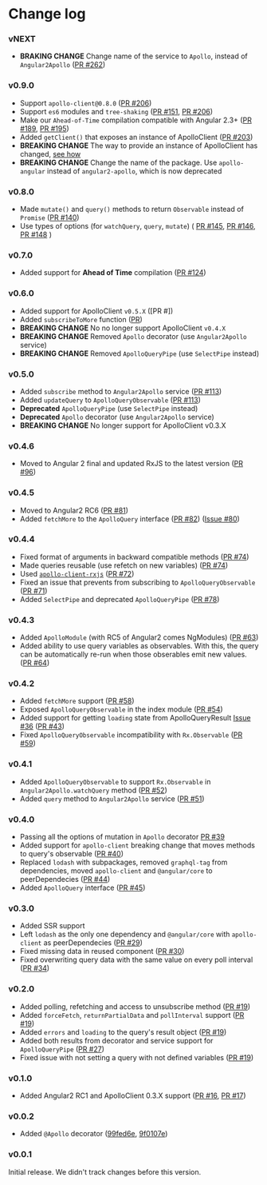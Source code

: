 # Change log

### vNEXT

- **BRAKING CHANGE** Change name of the service to `Apollo`, instead of `Angular2Apollo` ([PR #262](https://github.com/apollostack/apollo-angular/pull/262))

### v0.9.0

- Support `apollo-client@0.8.0` ([PR #206](https://github.com/apollostack/apollo-angular/pull/206))
- Support `es6` modules and `tree-shaking` ([PR #151](https://github.com/apollostack/apollo-angular/pull/151), [PR #206](https://github.com/apollostack/apollo-angular/pull/206))
- Make our `Ahead-of-Time` compilation compatible with Angular 2.3+ ([PR #189](https://github.com/apollostack/apollo-angular/pull/189), [PR #195](https://github.com/apollostack/apollo-angular/pull/195))
- Added `getClient()` that exposes an instance of ApolloClient ([PR #203](https://github.com/apollostack/apollo-angular/pull/203))
- **BREAKING CHANGE** The way to provide an instance of ApolloClient has changed, [see how](https://github.com/apollostack/angular2-docs/pull/23)
- **BREAKING CHANGE** Change the name of the package. Use `apollo-angular` instead of `angular2-apollo`, which is now deprecated

### v0.8.0

- Made `mutate()` and `query()` methods to return `Observable` instead of `Promise` ([PR #140](https://github.com/apollostack/apollo-angular/pull/140))
- Use types of options (for `watchQuery`, `query`, `mutate`) (
[PR #145](https://github.com/apollostack/apollo-angular/pull/145),
[PR #146](https://github.com/apollostack/apollo-angular/pull/146),
[PR #148](https://github.com/apollostack/apollo-angular/pull/148)
)

### v0.7.0

- Added support for **Ahead of Time** compilation ([PR #124](https://github.com/apollostack/apollo-angular/pull/124))


### v0.6.0

- Added support for ApolloClient `v0.5.X` ([PR #])
- Added `subscribeToMore` function ([PR](https://github.com/kamilkisiela/apollo-client-rxjs/pull/5))
- **BREAKING CHANGE** No no longer support ApolloClient `v0.4.X`
- **BREAKING CHANGE** Removed `Apollo` decorator (use `Angular2Apollo` service)
- **BREAKING CHANGE** Removed `ApolloQueryPipe` (use `SelectPipe` instead)

### v0.5.0

- Added `subscribe` method to `Angular2Apollo` service ([PR #113](https://github.com/apollostack/apollo-angular/pull/113))
- Added `updateQuery` to `ApolloQueryObservable` ([PR #113](https://github.com/apollostack/apollo-angular/pull/113))
- **Deprecated** `ApolloQueryPipe` (use `SelectPipe` instead)
- **Deprecated** `Apollo` decorator (use `Angular2Apollo` service)
- **BREAKING CHANGE** No longer support for ApolloClient v0.3.X

### v0.4.6

- Moved to Angular 2 final and updated RxJS to the latest version ([PR #96](https://github.com/apollostack/apollo-angular/pull/96))

### v0.4.5

- Moved to Angular2 RC6 ([PR #81](https://github.com/apollostack/apollo-angular/pull/81))
- Added `fetchMore` to the `ApolloQuery` interface ([PR #82](https://github.com/apollostack/apollo-angular/pull/82)) ([Issue #80](https://github.com/apollostack/apollo-angular/issues/80))

### v0.4.4

- Fixed format of arguments in backward compatible methods ([PR #74](https://github.com/apollostack/apollo-angular/pull/74))
- Made queries reusable (use refetch on new variables) ([PR #74](https://github.com/apollostack/apollo-angular/pull/74))
- Used [`apollo-client-rxjs`](https://github.com/kamilkisiela/apollo-client-rxjs) ([PR #72](https://github.com/apollostack/apollo-angular/pull/72))
- Fixed an issue that prevents from subscribing to `ApolloQueryObservable` ([PR #71](https://github.com/apollostack/apollo-angular/pull/71))
- Added `SelectPipe` and deprecated `ApolloQueryPipe` ([PR #78](https://github.com/apollostack/apollo-angular/pull/78))

### v0.4.3

- Added `ApolloModule` (with RC5 of Angular2 comes NgModules) ([PR #63](https://github.com/apollostack/apollo-angular/pull/63))
- Added ability to use query variables as observables. With this, the query can be automatically re-run when those obserables emit new values. ([PR #64](https://github.com/apollostack/apollo-angular/pull/64))

### v0.4.2

- Added `fetchMore` support ([PR #58](https://github.com/apollostack/apollo-angular/pull/58))
- Exposed `ApolloQueryObservable` in the index module ([PR #54](https://github.com/apollostack/apollo-angular/pull/54))
- Added support for getting `loading` state from ApolloQueryResult [Issue #36](https://github.com/apollostack/apollo-angular/issues/36) ([PR #43](https://github.com/apollostack/apollo-angular/pull/43))
- Fixed `ApolloQueryObservable` incompatibility with `Rx.Observable` ([PR #59](https://github.com/apollostack/apollo-angular/pull/59))

### v0.4.1

- Added `ApolloQueryObservable` to support `Rx.Observable` in `Angular2Apollo.watchQuery` method ([PR #52](https://github.com/apollostack/apollo-angular/pull/52))
- Added `query` method to `Angular2Apollo` service ([PR #51](https://github.com/apollostack/apollo-angular/pull/51))

### v0.4.0

- Passing all the options of mutation in `Apollo` decorator [PR #39](https://github.com/apollostack/apollo-angular/pull/39)
- Added support for `apollo-client` breaking change that moves methods to query's observable ([PR #40](https://github.com/apollostack/apollo-angular/pull/40))
- Replaced `lodash` with subpackages, removed `graphql-tag` from dependencies, moved `apollo-client` and `@angular/core` to peerDependecies ([PR #44](https://github.com/apollostack/apollo-angular/pull/44))
- Added `ApolloQuery` interface ([PR #45](https://github.com/apollostack/apollo-angular/pull/45))

### v0.3.0

- Added SSR support
- Left `lodash` as the only one dependency and `@angular/core` with `apollo-client` as peerDependecies ([PR #29](https://github.com/apollostack/apollo-angular/pull/29))
- Fixed missing data in reused component ([PR #30](https://github.com/apollostack/apollo-angular/pull/30))
- Fixed overwriting query data with the same value on every poll interval ([PR #34](https://github.com/apollostack/apollo-angular/pull/34))

### v0.2.0

- Added polling, refetching and access to unsubscribe method ([PR #19](https://github.com/apollostack/apollo-angular/pull/19))
- Added `forceFetch`, `returnPartialData` and `pollInterval` support ([PR #19](https://github.com/apollostack/apollo-angular/pull/19))
- Added `errors` and `loading` to the query's result object ([PR #19](https://github.com/apollostack/apollo-angular/pull/19))
- Added both results from decorator and service support for `ApolloQueryPipe` ([PR #27](https://github.com/apollostack/apollo-angular/pull/27))
- Fixed issue with not setting a query with not defined variables ([PR #19](https://github.com/apollostack/apollo-angular/pull/19))

### v0.1.0

- Added Angular2 RC1 and ApolloClient 0.3.X support ([PR #16](https://github.com/apollostack/apollo-angular/pull/16), [PR #17](https://github.com/apollostack/apollo-angular/pull/17))

### v0.0.2

- Added `@Apollo` decorator ([99fed6e](https://github.com/apollostack/apollo-angular/commit/99fed6e), [9f0107e](https://github.com/apollostack/apollo-angular/commit/9f0107e))


### v0.0.1

Initial release. We didn't track changes before this version.
